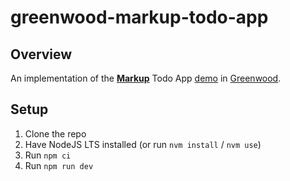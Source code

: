 # greenwood-markup-todo-app

## Overview

An implementation of the [**Markup**](https://markup.beforesemicolon.com/) Todo App [demo](https://stackblitz.com/edit/web-platform-lvonxr) in [Greenwood](https://greenwoodjs.dev/).

## Setup

1. Clone the repo
1. Have NodeJS LTS installed (or run `nvm install` / `nvm use`)
1. Run `npm ci`
1. Run `npm run dev`